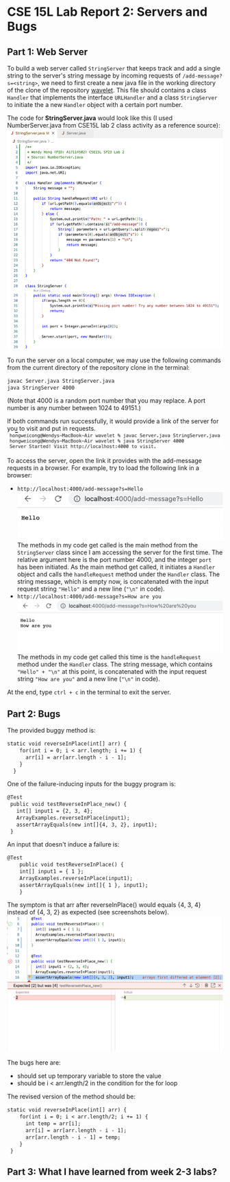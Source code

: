 # CSE 15L Lab Report 2: Servers and Bugs
## Part 1: Web Server
To build a web server called `StringServer` that keeps track and add a single string to the server's string message by incoming requests of `/add-message?s=<string>`, we need to first create a new java file in the working directory of the clone of the repository [wavelet](https://github.com/ucsd-cse15l-f22/wavelet). This file should contains a class `Handler` that implements the interface `URLHandler` and a class `StringServer` to initiate the a new `Handler` object with a certain port number. 

The code for **StringServer.java** would look like this (I used NumberServer.java from CSE15L lab 2 class activity as a reference source): 
![StringServer code](lab2_StringServer_code.png)

To run the server on a local computer, we may use the following commands from the current directory of the repository clone in the terminal:
```
javac Server.java StringServer.java 
java StringServer 4000
```
(Note that 4000 is a random port number that you may replace. A port number is any number between 1024 to 49151.)

If both commands run successfully, it would provide a link of the server for you to visit and put in requests.
![run commands](lab2_run_server_commands.png)

To access the server, open the link it provides with the add-message requests in a browser. For example, try to load the following link in a browser:
-  `http://localhost:4000/add-message?s=Hello`
![webpage1](lab2_webpage_1.png)
The methods in my code get called is the main method from the `StringServer` class since I am accessing the server for the first time. The relative argument here is the port number 4000, and the integer `port` has been initiated. As the main method get called, it initiates a `Handler` object and calls the `handleRequest` method under the `Handler` class. The string message, which is empty now, is concatenated with the input request string `"Hello"` and a new line (`"\n"` in code).
-  `http://localhost:4000/add-message?s=How are you`
![webpage2](lab2_webpage_2.png)
The methods in my code get called this time is the `handleRequest` method under the `Handler` class. The string message, which contains `"Hello" + "\n"` at this point, is concatenated with the input request string `"How are you"` and a new line (`"\n"` in code).

At the end, type `ctrl + c` in the terminal to exit the server.
## Part 2: Bugs
The provided buggy method is:
```
static void reverseInPlace(int[] arr) {
    for(int i = 0; i < arr.length; i += 1) {
      arr[i] = arr[arr.length - i - 1];
    }
  }
```

One of the failure-inducing inputs for the buggy program is:
```
@Test
 public void testReverseInPlace_new() {
   int[] input1 = {2, 3, 4};
   ArrayExamples.reverseInPlace(input1);
   assertArrayEquals(new int[]{4, 3, 2}, input1);
 }
```

An input that doesn't induce a failure is:
```
@Test 
	public void testReverseInPlace() {
    int[] input1 = { 1 };
    ArrayExamples.reverseInPlace(input1);
    assertArrayEquals(new int[]{ 1 }, input1);
	}
```

The symptom is that arr after reverseInPlace() would equals {4, 3, 4} instead of {4, 3, 2} as expected (see screenshots below).
![symptoms](lab2_symptoms.png)

The bugs here are:
- should set up temporary variable to store the value
- should be i < arr.length/2 in the condition for the for loop

The revised version of the method should be:
```
static void reverseInPlace(int[] arr) {
    for(int i = 0; i < arr.length/2; i += 1) {
      int temp = arr[i];
      arr[i] = arr[arr.length - i - 1];
      arr[arr.length - i - 1] = temp;
    }
 }
 ```
 ## Part 3: What I have learned from week 2-3 labs?
 
